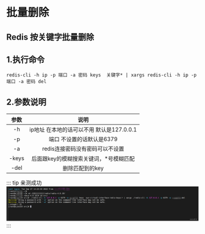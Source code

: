 # 批量删除
## Redis 按关键字批量删除

## 1.执行命令
```shell
redis-cli -h ip -p 端口 -a 密码 keys  关键字* | xargs redis-cli -h ip -p 端口 -a 密码 del
```

## 2.参数说明
|参数|说明|
|:--:|:--:|
|-h|ip地址 在本地的话可以不用 默认是127.0.0.1|
|-p|端口 不设置的话默认是6379|
|-a|redis连接密码没有密码可以不设置|
|-keys|后面跟key的模糊搜索关键词，*号模糊匹配|
|-del|删除匹配到的key|

::: tip 亲测成功
![](./imgs/img.png)
:::
